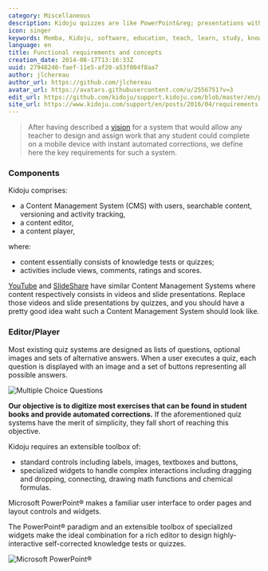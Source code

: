 ```yaml
---
category: Miscellaneous
description: Kidoju quizzes are like PowerPoint&reg; presentations with the ability to record answers and calculate a score.
icon: singer
keywords: Memba, Kidoju, software, education, teach, learn, study, knowledge, test, quiz, correction, tablets, SAT, Quizlet, Khan Academy
language: en
title: Functional requirements and concepts
creation_date: 2014-08-17T13:16:33Z
uuid: 27948240-faef-11e5-af20-a53f004f8aa7
author: jlchereau
author_url: https://github.com/jlchereau
avatar_url: https://avatars.githubusercontent.com/u/2556751?v=3
edit_url: https://github.com/kidoju/support.kidoju.com/blob/master/en/posts/2014/requirements.md
site_url: https://www.kidoju.com/support/en/posts/2016/04/requirements
---
```

> After having described a [vision](https://www.kidoju.com/support/en/posts/2015/05/vision) for a system that would allow any teacher
to design and assign work that any student could complete on a mobile device with instant automated corrections, we define here the key requirements for such a system. 

### Components

Kidoju comprises:

- a Content Management System (CMS) with users, searchable content, versioning and activity tracking,
- a content editor, 
- a content player,

where:
 
- content essentially consists of knowledge tests or quizzes;
- activities include views, comments, ratings and scores.

[YouTube](https://www.youtube.com/) and [SlideShare](http://www.slideshare.net/) have similar Content Management Systems where content respectively consists in videos and slide presentations.
Replace those videos and slide presentations by quizzes, and you should have a pretty good idea waht such a Content Management System should look like.

### Editor/Player

Most existing quiz systems are designed as lists of questions, optional images and sets of alternative answers.
When a user executes a quiz, each question is displayed with an image and a set of buttons representing all possible answers.

![Multiple Choice Questions](https://raw.githubusercontent.com/kidoju/support.kidoju.com/master/en/posts/2014/requirements.jpg)

**Our objective is to digitize most exercises that can be found in student books and provide automated corrections.**
If the aforementioned quiz systems have the merit of simplicity, they fall short of reaching this objective.

Kidoju requires an extensible toolbox of:

- standard controls including labels, images, textboxes and buttons,
- specialized widgets to handle complex interactions including dragging and dropping, connecting, drawing math functions and chemical formulas. 

Microsoft PowerPoint® makes a familiar user interface to order pages and layout controls and widgets.

The PowerPoint® paradigm and an extensible toolbox of specialized widgets make the ideal combination for a rich editor
to design highly-interactive self-corrected knowledge tests or quizzes.

![Microsoft PowerPoint®](https://raw.githubusercontent.com/kidoju/support.kidoju.com/master/en/posts/2014/requirements.png)